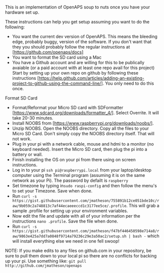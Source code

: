 This is an implementation of OpenAPS soup to nuts once you have your hardware set up.

These instructions can help you get setup assuming you want to do the following:
* You want the current dev version of OpenAPS. This means the bleeding edge, probably buggy, version of the software. If you don't want that they you should probably follow the regular instructions at [https://github.com/openaps/docs]
* You want to format the SD card using a Mac
* You have a Github account and are willing for this to be publically avaiable (or a paid account with at least one repo avail for this project) Start by setting up your own repo on github by following these instructions  [https://help.github.com/articles/adding-an-existing-project-to-github-using-the-command-line/]. You only need to do this once.

Format SD Card
* Format/Reformat your Micro SD card with SDFormatter [https://www.sdcard.org/downloads/formatter_4/]. Select Overrite. It will take 20-30 minutes.
* Install NOOBS from  [https://www.raspberrypi.org/downloads/noobs/].
* Unzip NOOBS. Open the NOOBS directory. Copy all the files to your Micro SD Card. Don't simply copy the NOOBS directory itself. That will not work.
* Plug in your pi with a network cable, mouse and hdmi to a monitor (no keyboard needed). Insert the Micro SD card, then plug the pi into a battery or wall.
* Finish installing the OS on your pi from there using on screen instructions.
* Log in to your pi ```ssh pi@raspberrypi.local``` from your laptop/desktop computer using the Terminal program (assuming it is on the same network as your Pi). The password by defailt is ```raspberry```
* Set timezone by typing in```sudo raspi-config``` and then follow the menu's to set your Timezone. Save when done.
* Run ```curl -s https://gist.githubusercontent.com/jmatheson/755891b12ce051bde10c/raw/9b059c2a748813c7af44ecaeeeccd1c3177ee5ce/.profile```. This will grab a sample .profile for setting up your environment variables.
* Now edit the file and update with all of your information per the instructions ```nano .profile```. Save the file when done. 
* Run ```curl -s https://gist.githubusercontent.com/jmatheson/f47bf446450598e714a8/raw/9863e425a7dd7a0848f9714a79236c29e3a50ac2/setup.sh | bash -``` which will install everything else we need in one fell swoop!

NOTE: If you make edits to any files on github.com in your repository, be sure to pull them down to your local pi so there are no conflicts for backing up your pi. Use something like: ```git pull http://github.com/jmatheson/openaps```

